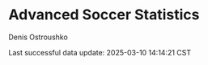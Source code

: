 # Advanced Soccer Statistics
Denis Ostroushko

<!-- gfm -->

Last successful data update: 2025-03-10 14:14:21 CST
